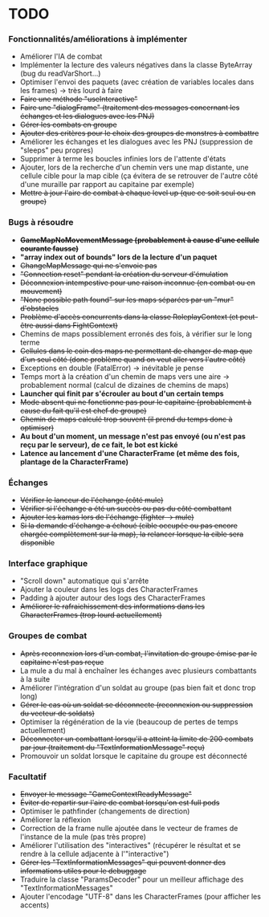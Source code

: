 # TODO

### Fonctionnalités/améliorations à implémenter ###

* Améliorer l'IA de combat
* Implémenter la lecture des valeurs négatives dans la classe ByteArray (bug du readVarShort...)
* Optimiser l'envoi des paquets (avec création de variables locales dans les frames) -> très lourd à faire
* ~~Faire une méthode "useInteractive"~~
* ~~Faire une "dialogFrame" (traitement des messages concernant les échanges et les dialogues avec les PNJ)~~
* ~~Gérer les combats en groupe~~
* ~~Ajouter des critères pour le choix des groupes de monstres à combattre~~
* Améliorer les échanges et les dialogues avec les PNJ (suppression de "sleeps" peu propres)
* Supprimer à terme les boucles infinies lors de l'attente d'états
* Ajouter, lors de la recherche d'un chemin vers une map distante, une cellule cible pour la map cible (ça évitera de se retrouver de l'autre côté d'une muraille par rapport au capitaine par exemple)
* ~~Mettre à jour l'aire de combat à chaque level up (que ce soit seul ou en groupe)~~

### Bugs à résoudre ###

* ~~**GameMapNoMovementMessage (probablement à cause d'une cellule courante fausse)**~~
* **"array index out of bounds" lors de la lecture d'un paquet**
* ~~ChangeMapMessage qui ne s'envoie pas~~
* ~~"Connection reset" pendant la création du serveur d'émulation~~
* ~~Déconnexion intempestive pour une raison inconnue (en combat ou en mouvement)~~
* ~~"None possible path found" sur les maps séparées par un "mur" d'obstacles~~
* ~~Problème d'accès concurrents dans la classe RoleplayContext (et peut-être aussi dans FightContext)~~
* Chemins de maps possiblement erronés des fois, à vérifier sur le long terme
* ~~Cellules dans le coin des maps ne permettant de changer de map que d'un seul côté (donc problème quand on veut aller vers l'autre côté)~~
* Exceptions en double (FatalError) -> inévitable je pense
* Temps mort à la création d'un chemin de maps vers une aire -> probablement normal (calcul de dizaines de chemins de maps)
* **Launcher qui finit par s'écrouler au bout d'un certain temps**
* ~~Mode absent qui ne fonctionne pas pour le capitaine (probablement à cause du fait qu'il est chef de groupe)~~
* ~~Chemin de maps calculé trop souvent (il prend du temps donc à optimiser)~~
* **Au bout d'un moment, un message n'est pas envoyé (ou n'est pas reçu par le serveur), de ce fait, le bot est kické**
* **Latence au lancement d'une CharacterFrame (et même des fois, plantage de la CharacterFrame)**

### Échanges ###

* ~~Vérifier le lanceur de l'échange (côté mule)~~
* ~~Vérifier si l'échange a été un succès ou pas du côté combattant~~
* ~~Ajouter les kamas lors de l'échange (fighter -> mule)~~
* ~~Si la demande d'échange a échoué (cible occupée ou pas encore chargée complètement sur la map), la relancer lorsque la cible sera disponible~~

### Interface graphique ###

* "Scroll down" automatique qui s'arrête
* Ajouter la couleur dans les logs des CharacterFrames
* Padding à ajouter autour des logs des CharacterFrames
* ~~Améliorer le rafraichissement des informations dans les CharacterFrames (trop lourd actuellement)~~

### Groupes de combat ###

* ~~Après reconnexion lors d'un combat, l'invitation de groupe émise par le capitaine n'est pas reçue~~
* La mule a du mal à enchaîner les échanges avec plusieurs combattants à la suite
* Améliorer l'intégration d'un soldat au groupe (pas bien fait et donc trop long)
* ~~Gérer le cas où un soldat se déconnecte (reconnexion ou suppression du vecteur de soldats)~~
* Optimiser la régénération de la vie (beaucoup de pertes de temps actuellement)
* ~~Déconnecter un combattant lorsqu'il a atteint la limite de 200 combats par jour (traitement du "TextInformationMessage" reçu)~~
* Promouvoir un soldat lorsque le capitaine du groupe est déconnecté

### Facultatif ###

* ~~Envoyer le message "GameContextReadyMessage"~~
* ~~Éviter de repartir sur l'aire de combat lorsqu'on est full pods~~
* Optimiser le pathfinder (changements de direction)
* Améliorer la réflexion
* Correction de la frame nulle ajoutée dans le vecteur de frames de l'instance de la mule (pas très propre)
* Améliorer l'utilisation des "interactives" (récupérer le résultat et se rendre à la cellule adjacente à l'"interactive")
* ~~Gérer les "TextInformationMessages" qui peuvent donner des informations utiles pour le debuggage~~
* Traduire la classe "ParamsDecoder" pour un meilleur affichage des "TextInformationMessages"
* Ajouter l'encodage "UTF-8" dans les CharacterFrames (pour afficher les accents)